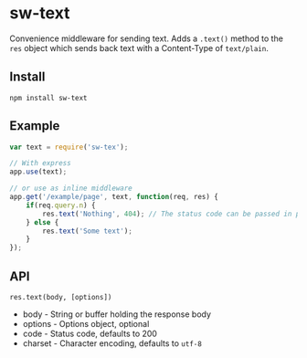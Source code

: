 # sw-text

Convenience middleware for sending text. Adds a `.text()` method to the `res` object which sends back text with a Content-Type of `text/plain`.

## Install

`npm install sw-text`

## Example

```javascript
var text = require('sw-tex');

// With express
app.use(text);

// or use as inline middleware
app.get('/example/page', text, function(req, res) {
	if(req.query.n) {
		res.text('Nothing', 404); // The status code can be passed in place of options
	} else {
		res.text('Some text');
	}
});
```

## API

`res.text(body, [options])`

* body - String or buffer holding the response body
* options - Options object, optional
 * code - Status code, defaults to 200
 * charset - Character encoding, defaults to `utf-8`
